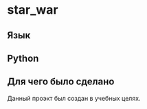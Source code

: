 # star_war
## Язык 

Python
------------------
## Для чего было сделано
Данный проэкт был создан в учебных целях.
